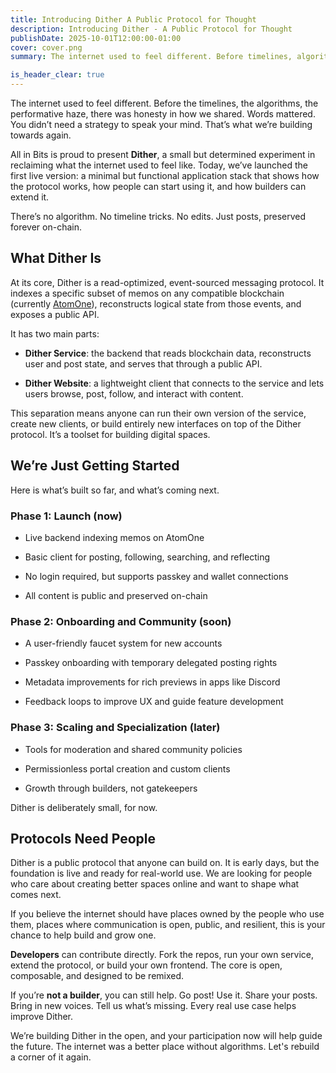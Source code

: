 ```yaml
---
title: Introducing Dither A Public Protocol for Thought
description: Introducing Dither - A Public Protocol for Thought
publishDate: 2025-10-01T12:00:00-01:00
cover: cover.png
summary: The internet used to feel different. Before timelines, algorithms, the performative haze, there was honesty. Words mattered. You didn’t need a strategy to speak your mind. That’s what we’re building towards again.

is_header_clear: true
---
```


The internet used to feel different. Before the timelines, the algorithms, the performative haze, there was honesty in how we shared. Words mattered. You didn’t need a strategy to speak your mind. That’s what we’re building towards again.

All in Bits is proud to present **Dither**, a small but determined experiment in reclaiming what the internet used to feel like. Today, we’ve launched the first live version: a minimal but functional application stack that shows how the protocol works, how people can start using it, and how builders can extend it.

There’s no algorithm. No timeline tricks. No edits. Just posts, preserved forever on-chain.

## What Dither Is

At its core, Dither is a read-optimized, event-sourced messaging protocol. It indexes a specific subset of memos on any compatible blockchain (currently [AtomOne](https://atom.one/)), reconstructs logical state from those events, and exposes a public API. 

It has two main parts:

* **Dither Service**: the backend that reads blockchain data, reconstructs user and post state, and serves that through a public API.

* **Dither Website**: a lightweight client that connects to the service and lets users browse, post, follow, and interact with content.

This separation means anyone can run their own version of the service, create new clients, or build entirely new interfaces on top of the Dither protocol. It’s a toolset for building digital spaces.

## We’re Just Getting Started

Here is what’s built so far, and what’s coming next.

### Phase 1: Launch (now)

* Live backend indexing memos on AtomOne

* Basic client for posting, following, searching, and reflecting

* No login required, but supports passkey and wallet connections

* All content is public and preserved on-chain

### Phase 2: Onboarding and Community (soon)

* A user-friendly faucet system for new accounts

* Passkey onboarding with temporary delegated posting rights

* Metadata improvements for rich previews in apps like Discord

* Feedback loops to improve UX and guide feature development

### Phase 3: Scaling and Specialization (later)

* Tools for moderation and shared community policies

* Permissionless portal creation and custom clients

* Growth through builders, not gatekeepers

Dither is deliberately small, for now. 

## Protocols Need People

Dither is a public protocol that anyone can build on. It is early days, but the foundation is live and ready for real-world use. We are looking for people who care about creating better spaces online and want to shape what comes next.

If you believe the internet should have places owned by the people who use them, places where communication is open, public, and resilient, this is your chance to help build and grow one. 

**Developers** can contribute directly. Fork the repos, run your own service, extend the protocol, or build your own frontend. The core is open, composable, and designed to be remixed.

If you’re **not a builder**, you can still help. Go post\! Use it. Share your posts. Bring in new voices. Tell us what’s missing. Every real use case helps improve Dither.

We’re building Dither in the open, and your participation now will help guide the future. The internet was a better place without algorithms. Let's rebuild a corner of it again.